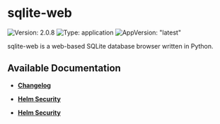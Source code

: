 # sqlite-web

![Version: 2.0.8](https://img.shields.io/badge/Version-2.0.8-informational?style=flat-square) ![Type: application](https://img.shields.io/badge/Type-application-informational?style=flat-square) ![AppVersion: "latest"](https://img.shields.io/badge/AppVersion-"latest"-informational?style=flat-square)

sqlite-web is a web-based SQLite database browser written in Python.

## Available Documentation

- [**Changelog**](CHANGELOG)

- [**Helm Security**](container-security)

- [**Helm Security**](helm-security)

